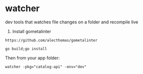 watcher
=======

dev tools that watches file changes on a folder and recompile live

1. Install gometalinter

```
https://github.com/alecthomas/gometalinter
```

```
go build;go install
```

Then from your app folder:

```
watcher -pkg="catalog-api" -env="dev"
``` 
